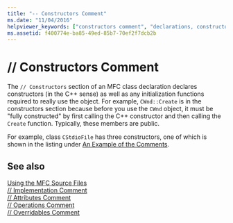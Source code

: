 ```yaml
---
title: "-- Constructors Comment"
ms.date: "11/04/2016"
helpviewer_keywords: ["constructors comment", "declarations, constructors", "MFC source files, Constructors comment", "declaring constructors, code comments", "comments, MFC", "comments, constructors comment", "constructors [MFC], declaring", "instance constructors, code comments"]
ms.assetid: f400774e-ba85-49ed-85b7-70ef2f7dcb2b
---
```

# // Constructors Comment

The `// Constructors` section of an MFC class declaration declares constructors (in the C++ sense) as well as any initialization functions required to really use the object. For example, `CWnd::Create` is in the constructors section because before you use the `CWnd` object, it must be "fully constructed" by first calling the C++ constructor and then calling the `Create` function. Typically, these members are public.

For example, class `CStdioFile` has three constructors, one of which is shown in the listing under [An Example of the Comments](../mfc/an-example-of-the-comments.md).

## See also

[Using the MFC Source Files](../mfc/using-the-mfc-source-files.md)<br/>
[// Implementation Comment](../mfc/decrement-implementation-comment.md)<br/>
[// Attributes Comment](../mfc/decrement-attributes-comment.md)<br/>
[// Operations Comment](../mfc/decrement-operations-comment.md)<br/>
[// Overridables Comment](../mfc/decrement-overridables-comment.md)
